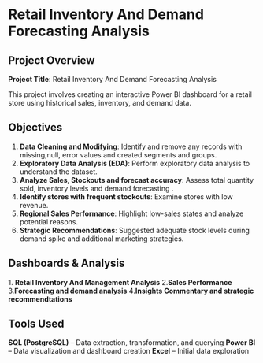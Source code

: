 # Retail Inventory And Demand Forecasting Analysis

## Project Overview

**Project Title**: Retail Inventory And Demand Forecasting Analysis

This project involves creating an interactive Power BI dashboard for a retail store using historical sales, inventory, and demand data.

## Objectives
1. **Data Cleaning and Modifying**: Identify and remove any records with missing,null, error values and created segments and groups.
2. **Exploratory Data Analysis (EDA)**: Perform exploratory data analysis to understand the dataset.
3. **Analyze Sales, Stockouts and forecast accuracy**: Assess total quantity sold, inventory levels and demand forecasting .
4. **Identify stores with frequent stockouts**: Examine stores with low revenue.
5. **Regional Sales Performance**: Highlight low-sales states and analyze potential reasons.
6. **Strategic Recommendations**: Suggested adequate stock levels during demand spike and additional marketing strategies.


## Dashboards & Analysis
1️. **Retail Inventory And Management Analysis**
2.**Sales Performance**
3.**Forecasting and demand analysis**
4️.**Insights Commentary and strategic recommendtations**

## Tools Used
**SQL (PostgreSQL)** – Data extraction, transformation, and querying
**Power BI** – Data visualization and dashboard creation
**Excel** – Initial data exploration

